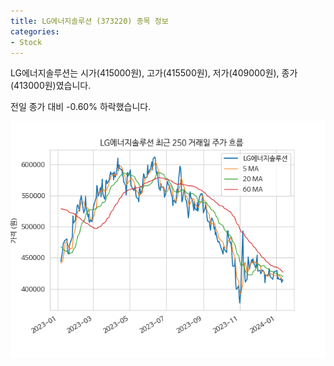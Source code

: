 ```yaml
---
title: LG에너지솔루션 (373220) 종목 정보
categories:
- Stock
---
```


LG에너지솔루션는 시가(415000원), 고가(415500원), 저가(409000원), 종가(413000원)였습니다.

전일 종가 대비 -0.60% 하락했습니다.

<!-- more -->

![373220](/assets/images/stock/373220.png)